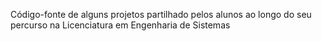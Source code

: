  Código-fonte de alguns projetos partilhado pelos alunos ao longo do seu percurso na Licenciatura em Engenharia de Sistemas
